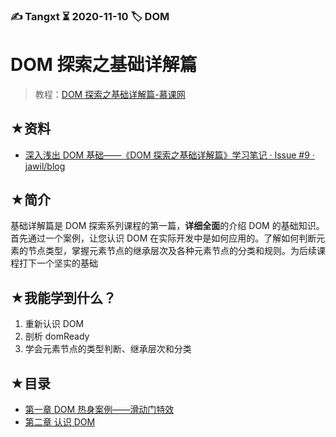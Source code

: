 ### ✍️ Tangxt ⏳ 2020-11-10 🏷️ DOM

# DOM 探索之基础详解篇

> 教程：[DOM 探索之基础详解篇-慕课网](https://www.imooc.com/learn/488)

## ★资料

- [深入浅出 DOM 基础——《DOM 探索之基础详解篇》学习笔记 · Issue #9 · jawil/blog](https://github.com/jawil/blog/issues/9)

## ★简介

基础详解篇是 DOM 探索系列课程的第一篇，**详细全面**的介绍 DOM 的基础知识。首先通过一个案例，让您认识 DOM 在实际开发中是如何应用的。了解如何判断元素的节点类型，掌握元素节点的继承层次及各种元素节点的分类和规则。为后续课程打下一个坚实的基础

## ★我能学到什么？

1. 重新认识 DOM
2. 剖析 domReady
3. 学会元素节点的类型判断、继承层次和分类

## ★目录

- [第一章 DOM 热身案例——滑动门特效](./01.md)
- [第二章 认识 DOM](./02.md)